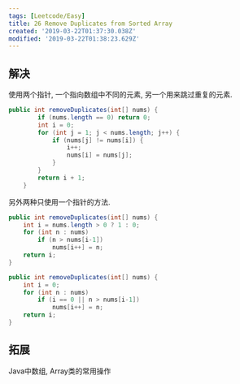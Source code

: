 ```yaml
---
tags: [Leetcode/Easy]
title: 26 Remove Duplicates from Sorted Array
created: '2019-03-22T01:37:30.038Z'
modified: '2019-03-22T01:38:23.629Z'
---
```


## 解决

使用两个指针, 一个指向数组中不同的元素, 另一个用来跳过重复的元素.

```java
public int removeDuplicates(int[] nums) {
        if (nums.length == 0) return 0;
        int i = 0;
        for (int j = 1; j < nums.length; j++) {
            if (nums[j] != nums[i]) {
                i++;
                nums[i] = nums[j];
            }
        }
        return i + 1;
    }
```

另外两种只使用一个指针的方法.

```java
public int removeDuplicates(int[] nums) {
    int i = nums.length > 0 ? 1 : 0;
    for (int n : nums)
        if (n > nums[i-1])
            nums[i++] = n;
    return i;
}
```

```java
public int removeDuplicates(int[] nums) {
    int i = 0;
    for (int n : nums)
        if (i == 0 || n > nums[i-1])
            nums[i++] = n;
    return i;
}
```



## 拓展

Java中数组, Array类的常用操作
